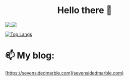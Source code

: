 <h1 align="center">
Hello there 👋
</h1>

<a href="https://github.com/anuraghazra/github-readme-stats">
  <img align="center" src="https://github-readme-stats.vercel.app/api?username=sevensidedmarble" />
</a>
<a href="https://github.com/sevensidedmarble/convoychat">
  <img align="center" src="https://github-readme-stats.vercel.app/api/pin/?username=sevensidedmarble&repo=convoychat" />
</a>

[![Top Langs](https://github-readme-stats.vercel.app/api/top-langs/?username=sevensidedmarble)](https://github.com/anuraghazra/github-readme-stats)

# 📫 My blog:
[https://sevensidedmarble.com](sevensidedmarble.com)
